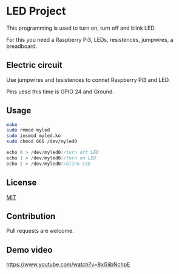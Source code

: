 # LED Project
This programming is used to turn on, turn off and blink LED.

For this you need a Raspberry Pi3, LEDs, resistences, jumpwires, a breadboard. 

## Electric circuit
Use jumpwires and tesistences to connet Raspberry Pi3 and LED. 

Pins uesd this time is GPIO 24 and Ground.

## Usage
```bash
make
sudo rmmod myled
sudo insmod myled.ko
sudo chmod 666 /dev/myled0
```

```c
echo 0 > /dev/myled0//turn off LED
echo 1 > /dev/myled0//thrn on LED
echo 2 > /dev/myled0//blink LED
```

## License
[MIT](https://choosealicense.com/licenses/mit/)

## Contribution
Pull requests are welcome.

## Demo video
https://www.youtube.com/watch?v=8xGiibNchpE
